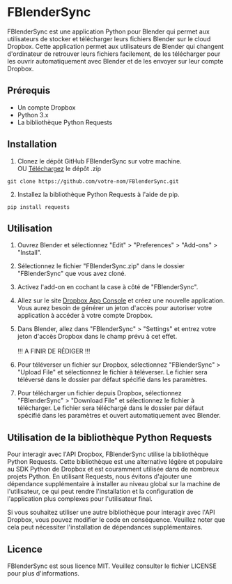 # FBlenderSync

FBlenderSync est une application Python pour Blender qui permet aux utilisateurs de stocker et télécharger leurs fichiers Blender sur le cloud Dropbox. Cette application permet aux utilisateurs de Blender qui changent d'ordinateur de retrouver leurs fichiers facilement, de les télécharger pour les ouvrir automatiquement avec Blender et de les envoyer sur leur compte Dropbox.

## Prérequis

- Un compte Dropbox
- Python 3.x
- La bibliothèque Python Requests

## Installation

1. Clonez le dépôt GitHub FBlenderSync sur votre machine. \
OU [Téléchargez](https://github.com/riderflo85/FBlenderSync/archive/refs/heads/main.zip) le dépôt .zip 
```
git clone https://github.com/votre-nom/FBlenderSync.git
```

2. Installez la bibliothèque Python Requests à l'aide de pip.
```
pip install requests
```

## Utilisation

1. Ouvrez Blender et sélectionnez "Edit" > "Preferences" > "Add-ons" > "Install".
2. Sélectionnez le fichier "FBlenderSync.zip" dans le dossier "FBlenderSync" que vous avez cloné.
3. Activez l'add-on en cochant la case à côté de "FBlenderSync".
4. Allez sur le site [Dropbox App Console](https://www.dropbox.com/developers/apps) et créez une nouvelle application. Vous aurez besoin de générer un jeton d'accès pour autoriser votre application à accéder à votre compte Dropbox.
5. Dans Blender, allez dans "FBlenderSync" > "Settings" et entrez votre jeton d'accès Dropbox dans le champ prévu à cet effet. \
\
!!! A FINIR DE RÉDIGER !!!

6. Pour téléverser un fichier sur Dropbox, sélectionnez "FBlenderSync" > "Upload File" et sélectionnez le fichier à téléverser. Le fichier sera téléversé dans le dossier par défaut spécifié dans les paramètres.
7. Pour télécharger un fichier depuis Dropbox, sélectionnez "FBlenderSync" > "Download File" et sélectionnez le fichier à télécharger. Le fichier sera téléchargé dans le dossier par défaut spécifié dans les paramètres et ouvert automatiquement avec Blender.

## Utilisation de la bibliothèque Python Requests

Pour interagir avec l'API Dropbox, FBlenderSync utilise la bibliothèque Python Requests. Cette bibliothèque est une alternative légère et populaire au SDK Python de Dropbox et est couramment utilisée dans de nombreux projets Python. En utilisant Requests, nous évitons d'ajouter une dépendance supplémentaire à installer au niveau global sur la machine de l'utilisateur, ce qui peut rendre l'installation et la configuration de l'application plus complexes pour l'utilisateur final.

Si vous souhaitez utiliser une autre bibliothèque pour interagir avec l'API Dropbox, vous pouvez modifier le code en conséquence. Veuillez noter que cela peut nécessiter l'installation de dépendances supplémentaires.

## Licence

FBlenderSync est sous licence MIT. Veuillez consulter le fichier LICENSE pour plus d'informations.
